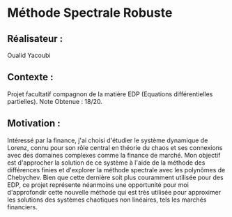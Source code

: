 # Méthode Spectrale Robuste
## Réalisateur : 
  Oualid Yacoubi
## Contexte : 
Projet facultatif compagnon de la matière EDP (Equations différentielles partielles). Note Obtenue : 18/20.
## Motivation : 
Intéressé par la finance, j'ai choisi d'étudier le système dynamique de Lorenz, connu pour son rôle central en théorie du chaos et ses connexions avec des domaines complexes comme la finance de marché. 
Mon objectif est d'approcher la solution de ce système à l'aide de la méthode des différences finies et d'explorer la méthode spectrale avec les polynômes de Chebychev. Bien que cette dernière soit plus couramment utilisée pour des EDP, ce projet représente néanmoins une opportunité pour moi d'approfondir cette nouvelle méthode qui est très utilisée pour approximer les solutions des systèmes chaotiques non linéaires, tels les marchés financiers.

